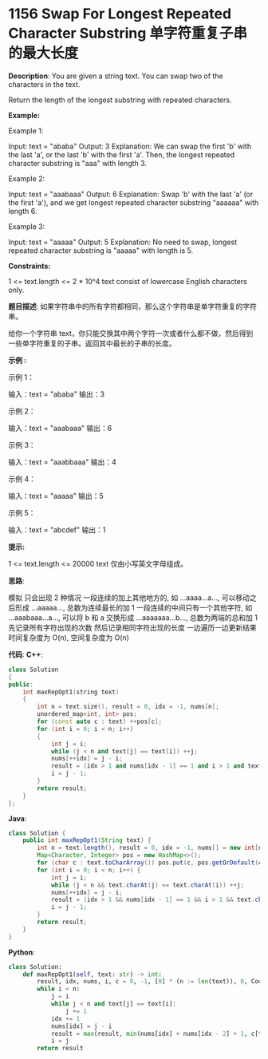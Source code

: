 # 1156 Swap For Longest Repeated Character Substring 单字符重复子串的最大长度

__Description__:
You are given a string text. You can swap two of the characters in the text.

Return the length of the longest substring with repeated characters.

__Example:__

Example 1:

Input: text = "ababa"
Output: 3
Explanation: We can swap the first 'b' with the last 'a', or the last 'b' with the first 'a'. Then, the longest repeated character substring is "aaa" with length 3.

Example 2:

Input: text = "aaabaaa"
Output: 6
Explanation: Swap 'b' with the last 'a' (or the first 'a'), and we get longest repeated character substring "aaaaaa" with length 6.

Example 3:

Input: text = "aaaaa"
Output: 5
Explanation: No need to swap, longest repeated character substring is "aaaaa" with length is 5.

__Constraints:__

1 <= text.length <= 2 * 10^4
text consist of lowercase English characters only.

__题目描述__:
如果字符串中的所有字符都相同，那么这个字符串是单字符重复的字符串。

给你一个字符串 text，你只能交换其中两个字符一次或者什么都不做，然后得到一些单字符重复的子串。返回其中最长的子串的长度。

__示例 :__

示例 1：

输入：text = "ababa"
输出：3

示例 2：

输入：text = "aaabaaa"
输出：6

示例 3：

输入：text = "aaabbaaa"
输出：4

示例 4：

输入：text = "aaaaa"
输出：5

示例 5：

输入：text = "abcdef"
输出：1

__提示:__

1 <= text.length <= 20000
text 仅由小写英文字母组成。

__思路__:

模拟
只会出现 2 种情况
一段连续的加上其他地方的, 如 ...aaaa...a..., 可以移动之后形成 ...aaaaa..., 总数为连续最长的加 1
一段连续的中间只有一个其他字符, 如 ...aaabaaa...a..., 可以将 b 和 a 交换形成 ...aaaaaaa...b..., 总数为两端的总和加 1
先记录所有字符出现的次数
然后记录相同字符出现的长度
一边遍历一边更新结果
时间复杂度为 O(n), 空间复杂度为 O(n)

__代码__:
__C++__:

```C++
class Solution 
{
public:
    int maxRepOpt1(string text) 
    {
        int n = text.size(), result = 0, idx = -1, nums[n];
        unordered_map<int, int> pos;
        for (const auto c : text) ++pos[c];
        for (int i = 0; i < n; i++)
        {
            int j = i;
            while (j < n and text[j] == text[i]) ++j;
            nums[++idx] = j - i;
            result = (idx > 1 and nums[idx - 1] == 1 and i > 1 and text[i - 2] == text[i]) ? max(result, min(nums[idx] + nums[idx - 2] + 1, pos[text[i]])) : max(result, min(nums[idx] + 1, pos[text[i]]));
            i = j - 1;
        }
        return result;
    }
};
```

__Java__:

```Java
class Solution {
    public int maxRepOpt1(String text) {
        int n = text.length(), result = 0, idx = -1, nums[] = new int[n];
        Map<Character, Integer> pos = new HashMap<>();
        for (char c : text.toCharArray()) pos.put(c, pos.getOrDefault(c, 0) + 1);
        for (int i = 0; i < n; i++) {
            int j = i;
            while (j < n && text.charAt(j) == text.charAt(i)) ++j;
            nums[++idx] = j - i;
            result = (idx > 1 && nums[idx - 1] == 1 && i > 1 && text.charAt(i - 2) == text.charAt(i)) ? Math.max(result, Math.min(nums[idx] + nums[idx - 2] + 1, pos.get(text.charAt(i)))) : Math.max(result, Math.min(nums[idx] + 1, pos.get(text.charAt(i))));
            i = j - 1;
        }
        return result;
    }
}
```

__Python__:

```Python
class Solution:
    def maxRepOpt1(self, text: str) -> int:
        result, idx, nums, i, c = 0, -1, [0] * (n := len(text)), 0, Counter(text)
        while i < n:
            j = i
            while j < n and text[j] == text[i]:
                j += 1
            idx += 1
            nums[idx] = j - i
            result = max(result, min(nums[idx] + nums[idx - 2] + 1, c[text[i]])) if idx > 1 and nums[idx - 1] == 1 and i > 1 and text[i - 2] == text[i] else max(result, min(nums[idx] + 1, c[text[i]]))
            i = j
        return result
```
